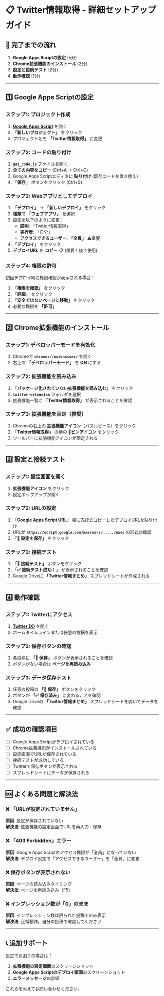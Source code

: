 # 📋 Twitter情報取得 - 詳細セットアップガイド

## 🎯 完了までの流れ

1. **Google Apps Scriptの設定** (5分)
2. **Chrome拡張機能のインストール** (2分) 
3. **設定と接続テスト** (2分)
4. **動作確認** (1分)

---

## 1️⃣ Google Apps Scriptの設定

### ステップ1: プロジェクト作成

1. **[Google Apps Script](https://script.google.com/)** を開く
2. **「新しいプロジェクト」** をクリック
3. プロジェクト名を **「Twitter情報取得」** に変更

### ステップ2: コードの貼り付け

1. **`gas_code.js`** ファイルを開く
2. **全ての内容をコピー** (Ctrl+A → Ctrl+C)
3. Google Apps Scriptエディタに **貼り付け** (既存コードを置き換え)
4. **「保存」** ボタンをクリック (Ctrl+S)

### ステップ3: Webアプリとしてデプロイ

1. **「デプロイ」** → **「新しいデプロイ」** をクリック
2. **種類**で **「ウェブアプリ」** を選択
3. 設定を以下のように変更：
   - **説明**: 「Twitter情報取得」
   - **実行者**: 「自分」
   - **アクセスできるユーザー**: **「全員」** ⚠️重要
4. **「デプロイ」** をクリック
5. **デプロイURL** を **コピー** 📋 (重要！後で使用)

### ステップ4: 権限の許可

初回デプロイ時に権限確認が表示される場合：

1. **「権限を確認」** をクリック
2. **「詳細」** をクリック  
3. **「安全ではないページに移動」** をクリック
4. 必要な権限を **「許可」**

---

## 2️⃣ Chrome拡張機能のインストール

### ステップ1: デベロッパーモードを有効化

1. Chromeで **`chrome://extensions/`** を開く
2. 右上の **「デベロッパーモード」** を **ON** にする

### ステップ2: 拡張機能を読み込み

1. **「パッケージ化されていない拡張機能を読み込む」** をクリック
2. **`twitter-extension`** フォルダを選択
3. 拡張機能一覧に **「Twitter情報取得」** が表示されることを確認

### ステップ3: 拡張機能を固定（推奨）

1. Chromeの右上の **拡張機能アイコン**（パズルピース）をクリック
2. **「Twitter情報取得」** の横の **📌ピンアイコン** をクリック
3. ツールバーに拡張機能アイコンが固定される

---

## 3️⃣ 設定と接続テスト

### ステップ1: 設定画面を開く

1. **拡張機能アイコン** をクリック
2. 設定ポップアップが開く

### ステップ2: URLの設定

1. **「Google Apps Script URL」** 欄に先ほどコピーしたデプロイURLを貼り付け
2. URLが **`https://script.google.com/macros/s/...../exec`** の形式か確認
3. **「💾 設定を保存」** をクリック

### ステップ3: 接続テスト

1. **「🧪 接続テスト」** ボタンをクリック
2. **「✅ 接続テスト成功！」** が表示されることを確認
3. Google Driveに **「Twitter情報まとめ」** スプレッドシートが作成される

---

## 4️⃣ 動作確認

### ステップ1: Twitterにアクセス

1. **[Twitter (X)](https://x.com)** を開く
2. ホームタイムラインまたは任意の投稿を表示

### ステップ2: 保存ボタンの確認

1. 各投稿に **「💾 保存」** ボタンが表示されることを確認
2. ボタンがない場合は **ページを再読み込み**

### ステップ3: データ保存テスト

1. 任意の投稿の **「💾 保存」** ボタンをクリック
2. ボタンが **「✅ 保存済み」** に変わることを確認
3. Google Driveの **「Twitter情報まとめ」** スプレッドシートを開いてデータを確認

---

## ✅ 成功の確認項目

- [ ] Google Apps Scriptがデプロイされている
- [ ] Chrome拡張機能がインストールされている  
- [ ] 設定画面でURLが保存されている
- [ ] 接続テストが成功している
- [ ] Twitterで保存ボタンが表示される
- [ ] スプレッドシートにデータが保存される

---

## 🆘 よくある問題と解決法

### ❌ 「URLが設定されていません」

**原因**: 設定が保存されていない  
**解決法**: 拡張機能の設定画面でURLを再入力・保存

### ❌ 「403 Forbidden」エラー

**原因**: Google Apps Scriptのアクセス権限が「全員」になっていない  
**解決法**: デプロイ設定で「アクセスできるユーザー」を「全員」に変更

### ❌ 保存ボタンが表示されない  

**原因**: ページの読み込みタイミング  
**解決法**: ページを再読み込み（F5）

### ❌ インプレッション数が「0」のまま

**原因**: インプレッション数は限られた投稿でのみ表示  
**解決法**: 正常動作。自分の投稿で確認してください

---

## 📞 追加サポート

設定でお困りの場合は：

1. **拡張機能の設定画面**のスクリーンショット
2. **Google Apps Scriptのデプロイ画面**のスクリーンショット  
3. **エラーメッセージ**の詳細

これらを添えてお問い合わせください。